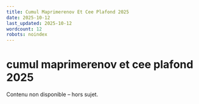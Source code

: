 ```yaml
---
title: Cumul Maprimerenov Et Cee Plafond 2025
date: 2025-10-12
last_updated: 2025-10-12
wordcount: 12
robots: noindex
---
```


# cumul maprimerenov et cee plafond 2025

Contenu non disponible – hors sujet.